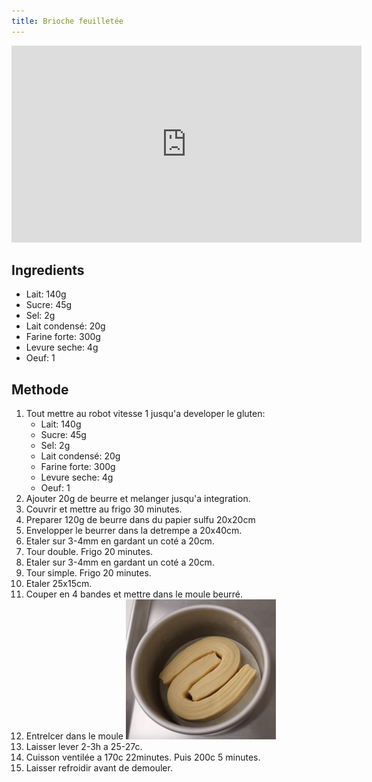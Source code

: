 ```yaml
---
title: Brioche feuilletée
---
```


<iframe width="560" height="315" src="https://www.youtube.com/embed/g9rtAvEXfVc" title="YouTube video player" frameborder="0" allow="accelerometer; autoplay; clipboard-write; encrypted-media; gyroscope; picture-in-picture" allowfullscreen></iframe>

## Ingredients

- Lait: 140g
- Sucre: 45g
- Sel: 2g
- Lait condensé: 20g
- Farine forte: 300g
- Levure seche: 4g
- Oeuf: 1

## Methode

1. Tout mettre au robot vitesse 1 jusqu'a developer le gluten:
   - Lait: 140g
   - Sucre: 45g
   - Sel: 2g
   - Lait condensé: 20g
   - Farine forte: 300g
   - Levure seche: 4g
   - Oeuf: 1
1. Ajouter 20g de beurre et melanger jusqu'a integration.
1. Couvrir et mettre au frigo 30 minutes.
1. Preparer 120g de beurre dans du papier sulfu 20x20cm
1. Envelopper le beurrer dans la detrempe a 20x40cm.
1. Etaler sur 3-4mm en gardant un coté a 20cm.
1. Tour double. Frigo 20 minutes.
1. Etaler sur 3-4mm en gardant un coté a 20cm.
1. Tour simple. Frigo 20 minutes.
1. Etaler 25x15cm.
1. Couper en 4 bandes et mettre dans le moule beurré.
1. Entrelcer dans le moule
   <img width="50%" src="../../img/brioche-feuilletee.png" />
1. Laisser lever 2-3h a 25-27c.
1. Cuisson ventilée a 170c 22minutes. Puis 200c 5 minutes.
1. Laisser refroidir avant de demouler.
